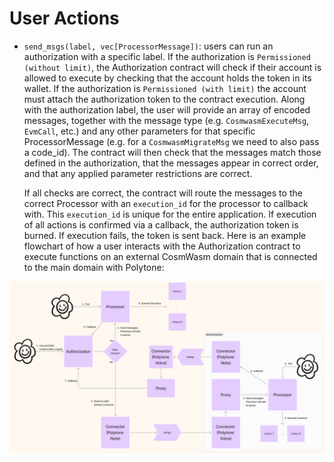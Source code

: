 # User Actions

- `send_msgs(label, vec[ProcessorMessage])`: users can run an authorization with a specific label. If the authorization is `Permissioned (without limit)`, the Authorization contract will check if their account is allowed to execute by checking that the account holds the token in its wallet. If the authorization is `Permissioned (with limit)` the account must attach the authorization token to the contract execution. Along with the authorization label, the user will provide an array of encoded messages, together with the message type (e.g. `CosmwasmExecuteMsg`, `EvmCall`, etc.) and any other parameters for that specific ProcessorMessage (e.g. for a `CosmwasmMigrateMsg` we need to also pass a code_id). The contract will then check that the messages match those defined in the authorization, that the messages appear in correct order, and that any applied parameter restrictions are correct.

  If all checks are correct, the contract will route the messages to the correct Processor with an `execution_id` for the processor to callback with. This `execution_id` is unique for the entire application.
  If execution of all actions is confirmed via a callback, the authorization token is burned. If execution fails, the token is sent back.
  Here is an example flowchart of how a user interacts with the Authorization contract to execute functions on an external CosmWasm domain that is connected to the main domain with Polytone:

![User flowchart](../img/user_flowchart.png)
